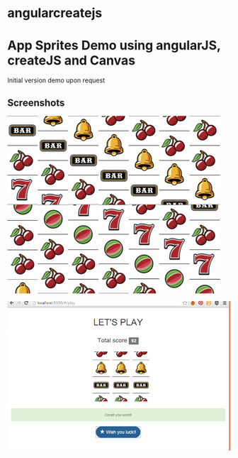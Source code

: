 # angularcreatejs

App Sprites Demo using angularJS, createJS and Canvas
==============

Initial version demo upon request

## Screenshots
![Spritesheet screenshot](https://raw.githubusercontent.com/agrcrobles/angularcreatejs/master/assets/figures.png "Screenshot of spritesheet")

![Spritesheet screenshot](https://raw.githubusercontent.com/agrcrobles/angularcreatejs/master/assets/screentaken.png "Screenshot of spritesheet")



